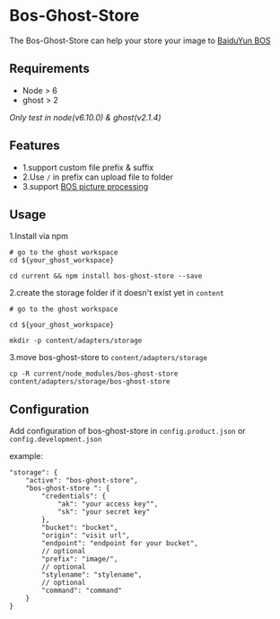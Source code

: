 # Bos-Ghost-Store

The Bos-Ghost-Store can help your store your image to [BaiduYun BOS](https://cloud.baidu.com/product/bos.html)

## Requirements

* Node > 6
* ghost > 2

*Only test in node(v6.10.0) & ghost(v2.1.4)*

## Features
* 1.support custom file prefix & suffix
* 2.Use `/` in prefix can upload file to folder
* 3.support [BOS picture processing](https://cloud.baidu.com/doc/BOS/DevRef.html#.E4.BD.BF.E7.94.A8.E6.96.B9.E5.BC.8F) 

## Usage

1.Install via npm

```
# go to the ghost workspace
cd ${your_ghost_workspace}

cd current && npm install bos-ghost-store --save

```

2.create the storage folder if it doesn't exist yet in `content`

```
# go to the ghost workspace

cd ${your_ghost_workspace}

mkdir -p content/adapters/storage

```
3.move bos-ghost-store to `content/adapters/storage`


```
cp -R current/node_modules/bos-ghost-store content/adapters/storage/bos-ghost-store

```

## Configuration

Add configuration of bos-ghost-store in `config.product.json` or `config.development.json`


example:

```
"storage": {
    "active": "bos-ghost-store",
    "bos-ghost-store ": {
        "credentials": {
            "ak": "your access key"",
            "sk": "your secret key" 
        },
        "bucket": "bucket",
        "origin": "visit url",
        "endpoint": "endpoint for your bucket",
        // optional
        "prefix": "image/",
        // optional
        "stylename": "stylename",
        // optional
        "command": "command"
    }
}
```
